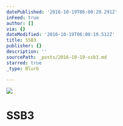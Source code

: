 ```yaml
---
datePublished: '2016-10-19T06:00:20.291Z'
inFeed: true
author: []
via: {}
dateModified: '2016-10-19T06:00:19.512Z'
title: SSB3
publisher: {}
description: ''
sourcePath: _posts/2016-10-19-ssb3.md
starred: true
_type: Blurb

---
```

![](https://the-grid-user-content.s3-us-west-2.amazonaws.com/f0fe4d40-7195-458e-ae71-c972d4ea1157.jpg)

# SSB3